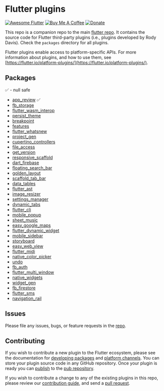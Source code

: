 # Flutter plugins

[![Awesome Flutter](https://img.shields.io/badge/Awesome-Flutter-blue.svg?longCache=true&style=flat-square)](https://github.com/Solido/awesome-flutter)
[![Buy Me A Coffee](https://img.shields.io/badge/Donate-Buy%20Me%20A%20Coffee-yellow.svg)](https://www.buymeacoffee.com/rodydavis)
[![Donate](https://img.shields.io/badge/Donate-PayPal-green.svg)](https://www.paypal.com/cgi-bin/webscr?cmd=_s-xclick&hosted_button_id=WSH3GVC49GNNJ)

This repo is a companion repo to the main [flutter
repo](https://github.com/flutter/flutter). It contains the source code for
Flutter third-party plugins (i.e., plugins developed by Rody Davis).
Check the `packages` directory for all plugins.

Flutter plugins enable access to platform-specific APIs. For more information
about plugins, and how to use them, see
[https://flutter.io/platform-plugins/](https://flutter.io/platform-plugins/).

## Packages

✅ - null safe

* [app_review](/packages/app_review) ✅
* [fb_storage](/packages/fb_storage)
* [flutter_wasm_interop](/packages/flutter_wasm_interop)
* [persist_theme](/packages/persist_theme)
* [breakpoint](/packages/breakpoint)
* [features](/packages/features)
* [flutter_whatsnew](/packages/flutter_whatsnew)
* [project_gen](/packages/project_gen)
* [cupertino_controllers](/packages/cupertino_controllers)
* [file_access](/packages/file_access)
* [get_version](/packages/get_version)
* [responsive_scaffold](/packages/responsive_scaffold)
* [dart_firebase](/packages/dart_firebase)
* [floating_search_bar](/packages/floating_search_bar)
* [golden_layout](/packages/golden_layout)
* [scaffold_tab_bar](/packages/scaffold_tab_bar)
* [data_tables](/packages/data_tables)
* [flutter_ast](/packages/flutter_ast)
* [image_resizer](/packages/image_resizer)
* [settings_manager](/packages/settings_manager)
* [dynamic_tabs](/packages/dynamic_tabs)
* [flutter_cli](/packages/flutter_cli)
* [mobile_popup](/packages/mobile_popup)
* [sheet_music](/packages/sheet_music)
* [easy_google_maps](/packages/easy_google_maps)
* [flutter_dynamic_widget](/packages/flutter_dynamic_widget)
* [mobile_sidebar](/packages/mobile_sidebar)
* [storyboard](/packages/storyboard)
* [easy_web_view](/packages/easy_web_view)
* [flutter_midi](/packages/flutter_midi)
* [native_color_picker](/packages/native_color_picker)
* [undo](/packages/undo)
* [fb_auth](/packages/fb_auth)
* [flutter_multi_window](/packages/flutter_multi_window)
* [native_widgets](/packages/native_widgets)
* [widget_gen](/packages/widget_gen)
* [fb_firestore](/packages/fb_firestore)
* [flutter_sms](/packages/flutter_sms)
* [navigation_rail](/packages/navigation_rail)

## Issues

Please file any issues, bugs, or feature requests in the [
repo](https://github.com/AppleEducate/plugins/issues/new).

## Contributing

If you wish to contribute a new plugin to the Flutter ecosystem, please
see the documentation for [developing packages](https://flutter.io/developing-packages/) and
[platform channels](https://flutter.io/platform-channels/). You can store
your plugin source code in any GitHub repository. Once your plugin
is ready you can [publish](https://flutter.io/developing-packages/#publish)
to the [pub repository](https://pub.dartlang.org/).

If you wish to contribute a change to any of the existing plugins in this repo,
please review our [contribution guide](https://github.com/AppleEducate/plugins/blob/master/CONTRIBUTING.md),
and send a [pull request](https://github.com/AppleEducate/plugins/pulls).
